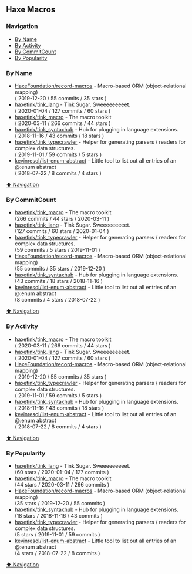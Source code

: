 ## Haxe Macros


### Navigation

- [By Name](#by-name)
- [By Activity](#by-activity)
- [By CommitCount](#by-commitcount)
- [By Popularity](#by-popularity)

### By Name
<!-- PROJECTS_LIST -->
- [HaxeFoundation/record-macros](https://github.com/HaxeFoundation/record-macros) - Macro-based ORM (object-relational mapping) <br/> ( 2019-12-20 / 55 commits / 35 stars )
- [haxetink/tink_lang](https://github.com/haxetink/tink_lang) - Tink Sugar. Sweeeeeeeeet. <br/> ( 2020-01-04 / 127 commits / 60 stars )
- [haxetink/tink_macro](https://github.com/haxetink/tink_macro) - The macro toolkit <br/> ( 2020-03-11 / 266 commits / 44 stars )
- [haxetink/tink_syntaxhub](https://github.com/haxetink/tink_syntaxhub) - Hub for plugging in language extensions. <br/> ( 2018-11-16 / 43 commits / 18 stars )
- [haxetink/tink_typecrawler](https://github.com/haxetink/tink_typecrawler) - Helper for generating parsers / readers for complex data structures. <br/> ( 2019-11-01 / 59 commits / 5 stars )
- [kevinresol/list-enum-abstract](https://github.com/kevinresol/list-enum-abstract) - Little tool to list out all entries of an @:enum abstract <br/> ( 2018-07-22 / 8 commits / 4 stars )
<!-- /PROJECTS_LIST -->

[⬆ Navigation](#navigation)

### By CommitCount
<!-- COMMITCOUNT_LIST -->
- [haxetink/tink_macro](https://github.com/haxetink/tink_macro) - The macro toolkit <br/> (266 commits / 44 stars / 2020-03-11 )
- [haxetink/tink_lang](https://github.com/haxetink/tink_lang) - Tink Sugar. Sweeeeeeeeet. <br/> (127 commits / 60 stars / 2020-01-04 )
- [haxetink/tink_typecrawler](https://github.com/haxetink/tink_typecrawler) - Helper for generating parsers / readers for complex data structures. <br/> (59 commits / 5 stars / 2019-11-01 )
- [HaxeFoundation/record-macros](https://github.com/HaxeFoundation/record-macros) - Macro-based ORM (object-relational mapping) <br/> (55 commits / 35 stars / 2019-12-20 )
- [haxetink/tink_syntaxhub](https://github.com/haxetink/tink_syntaxhub) - Hub for plugging in language extensions. <br/> (43 commits / 18 stars / 2018-11-16 )
- [kevinresol/list-enum-abstract](https://github.com/kevinresol/list-enum-abstract) - Little tool to list out all entries of an @:enum abstract <br/> (8 commits / 4 stars / 2018-07-22 )
<!-- /COMMITCOUNT_LIST -->
[⬆ Navigation](#navigation)

### By Activity
<!-- ACTIVITY_LIST -->
- [haxetink/tink_macro](https://github.com/haxetink/tink_macro) - The macro toolkit <br/> ( 2020-03-11 / 266 commits / 44 stars )
- [haxetink/tink_lang](https://github.com/haxetink/tink_lang) - Tink Sugar. Sweeeeeeeeet. <br/> ( 2020-01-04 / 127 commits / 60 stars )
- [HaxeFoundation/record-macros](https://github.com/HaxeFoundation/record-macros) - Macro-based ORM (object-relational mapping) <br/> ( 2019-12-20 / 55 commits / 35 stars )
- [haxetink/tink_typecrawler](https://github.com/haxetink/tink_typecrawler) - Helper for generating parsers / readers for complex data structures. <br/> ( 2019-11-01 / 59 commits / 5 stars )
- [haxetink/tink_syntaxhub](https://github.com/haxetink/tink_syntaxhub) - Hub for plugging in language extensions. <br/> ( 2018-11-16 / 43 commits / 18 stars )
- [kevinresol/list-enum-abstract](https://github.com/kevinresol/list-enum-abstract) - Little tool to list out all entries of an @:enum abstract <br/> ( 2018-07-22 / 8 commits / 4 stars )
<!-- /ACTIVITY_LIST -->

[⬆ Navigation](#navigation)

### By Popularity
<!-- POPULARITY_LIST -->
- [haxetink/tink_lang](https://github.com/haxetink/tink_lang) - Tink Sugar. Sweeeeeeeeet. <br/> (60 stars / 2020-01-04 / 127 commits )
- [haxetink/tink_macro](https://github.com/haxetink/tink_macro) - The macro toolkit <br/> (44 stars / 2020-03-11 / 266 commits )
- [HaxeFoundation/record-macros](https://github.com/HaxeFoundation/record-macros) - Macro-based ORM (object-relational mapping) <br/> (35 stars / 2019-12-20 / 55 commits )
- [haxetink/tink_syntaxhub](https://github.com/haxetink/tink_syntaxhub) - Hub for plugging in language extensions. <br/> (18 stars / 2018-11-16 / 43 commits )
- [haxetink/tink_typecrawler](https://github.com/haxetink/tink_typecrawler) - Helper for generating parsers / readers for complex data structures. <br/> (5 stars / 2019-11-01 / 59 commits )
- [kevinresol/list-enum-abstract](https://github.com/kevinresol/list-enum-abstract) - Little tool to list out all entries of an @:enum abstract <br/> (4 stars / 2018-07-22 / 8 commits )
<!-- /POPULARITY_LIST -->

[⬆ Navigation](#navigation)
